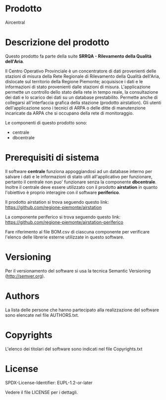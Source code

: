 # Prodotto
Aircentral
# Descrizione del prodotto
Questo prodotto fa parte della suite **SRRQA - Rilevamento della Qualità dell'Aria**.

Il Centro Operativo Provinciale è un concentratore di dati provenienti delle stazioni di misura della Rete Regionale di Rilevamento della Qualità dell'Aria, dislocate sul territorio della Regione Piemonte; acquisisce i dati e le informazioni di stato provenienti dalle stazioni di misura.  L'applicazione permette un controllo dello stato della rete in tempo reale, la consultazione dei dati e lo scarico dei dati su un database prestabilito. Permette anche di collegarsi all'interfaccia grafica della stazione (prodotto airstation).
Gli utenti dell'applicazione sono i tecnici di ARPA o delle ditte di manutenzione incaricate da ARPA  che si occupano della rete di monitoraggio.

Le componenti di questo prodotto sono:
* centrale
* dbcentrale

# Prerequisiti di sistema
Il software **centrale** funziona appoggiandosi ad un database interno per salvare i dati e le informazioni di stato utili all'applicativo per funzionare, pertanto il centrale non puo' funzionare senza la componente **dbcentrale**.
Inoltre il centrale deve essere utilizzato con il prodotto **airstation** in quanto l'obiettivo è proprio interagire con il software **periferico**.

Il prodotto airstation si trova seguendo questo link: <https://github.com/regione-piemonte/airstation>

La componente periferico si trova seguendo questo link: <https://github.com/regione-piemonte/airstation-periferico>

Fare riferimento al file BOM.csv di ciascuna componente per verificare l'elenco delle librerie esterne utilizzate in questo software.

# Versioning
Per il versionamento del software si usa la tecnica Semantic Versioning (http://semver.org).

# Authors
La lista delle persone che hanno partecipato alla realizzazione del software sono  elencate nel file AUTHORS.txt.

# Copyrights
L'elenco dei titolari del software sono indicati nel file Copyrights.txt

# License 
SPDX-License-Identifier: EUPL-1.2-or-later

Vedere il file LICENSE per i dettagli.